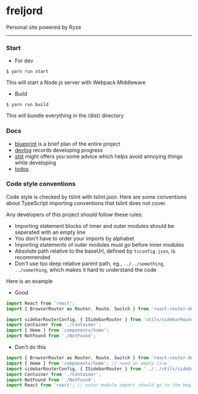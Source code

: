 # freljord
Personal site powered by Ryze

---

### Start

- For dev

```
$ yarn run start
```
This will start a Node.js server with Webpack Middleware

- Build

```
$ yarn run build
```
This will bundle everything in the /dist/ directory

### Docs
- [blueprint](https://github.com/yuqingc/freljord/blob/master/docs/blueprint.md) is a brief plan of the entire project
- [devlog](https://github.com/yuqingc/freljord/blob/master/docs/devlog) records developing progress
- [shit](https://github.com/yuqingc/freljord/blob/master/docs/shit.md) might offers you some advice which helps avoid annoying things while developing
- [todos](https://github.com/yuqingc/freljord/blob/master/docs/todos) 

### Code style conventions

Code style is checked by tslint with tslint.json. Here are some conventions about TypeScript importing conventions that tslint does not cover.

Any developers of this project should follow these rules:

- Importing statement blocks of inner and outer modules should be seperated with an empty line 
- You don't have to order your imports by alphabet
- Importing statements of outer modules must go before inner modules
- Absolute path relative to the baseUrl, defined by `tsconfig.json`,  is recommended
- Don't use too deep relative parent path, eg., `../../something`, `../something`, which makes it hard to understand the code

Here is an example 

- Good

```js
import React from 'react';
import { BrowserRouter as Router, Route, Switch } from 'react-router-dom';

import sidebarRouterConfig, { ISidebarRouter } from 'utils/sidebarRouterConfig';
import Container from './Container';
import { Home } from 'components/home';
import NotFound from './NotFound';
```

- Don't do this

```js
import { BrowserRouter as Router, Route, Switch } from 'react-router-dom';
import { Home } from 'components/home'; // need an empty line 
import sidebarRouterConfig, { ISidebarRouter } from '../../utils/sidebarRouterConfig'; // too many `../`
import Container from './Container';
import NotFound from './NotFound';
import React from 'react'; // outer module import should go to the beginning
```
